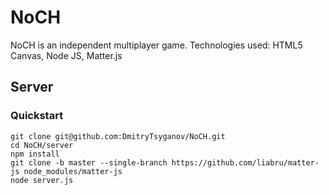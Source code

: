 # NoCH
 NoCH is an independent multiplayer game.
 Technologies used:
 HTML5 Canvas,
 Node JS,
 Matter.js
 
## Server
### Quickstart
```shell
git clone git@github.com:DmitryTsyganov/NoCH.git
cd NoCH/server
npm install
git clone -b master --single-branch https://github.com/liabru/matter-js node_modules/matter-js
node server.js
```
